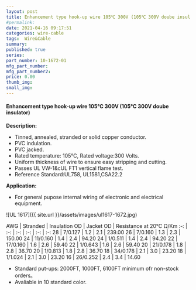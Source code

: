 ```yaml
---
layout: post
title: Enhancement type hook-up wire 105℃ 300V (105℃ 300V doube insulator) UL1672
#permalink: 
date: 2021-04-16 09:17:51
categories: wire-cable
tags:  Wire&Cable
summary: 
published: true 
series: 
part_number: 10-1672-01
mfg_part_number: 
mfg_part_number2: 
price: 0.00
thumb_img: 
small_img: 
---
```




#### Enhancement type hook-up wire 105℃ 300V (105℃ 300V doube insulator) 
 
__Description:__

* Tinned, annealed, stranded or solid copper conductor.
* PVC indulation.
* PVC jacked. 
* Rated temperature: 105℃, Rated voltage:300 Volts.
* Uniform thickness of wire to ensure easy stripping and cutting.
* Passes UL VW-1&amp;cUL FT1 vertical flame test.
* Reference Standard:UL758, UL1581,CSA22.2 
    
 
__Application:__

* For general pupose internal wiring of electronic and electrical equipment. 

![UL 1617]({{ site.url }}/assets/images/ul1617-1672.jpg)

AWG | Stranded | Insulation OD | Jacket OD | Resistance at 20℃ Ω/Km
:-: | :-: |  :-: |  :-: |  :-: |  :-: 
28 | 7/0.127 | 1.2 | 2.1 | 239.00
26 | 7/0.160 | 1.3 | 2.3 | 150.00
24 | 11/0.160 | 1.4 | 2.4 | 94.20
24 | 1/0.511 | 1.4 | 2.4 | 94.20
22 | 17/0.160 | 1.6 | 2.6 | 59.40
22 | 1/0.643 | 1.6 | 2.6 | 59.40
20 | 21/0.178 | 1.8 | 2.8 | 36.70
20 | 1/0.813 | 1.8 | 2.8 | 36.70
18 | 34/0.178 | 2.1 | 3.0 |  23.20
18 | 1/1.024 | 2.1 | 3.0 | 23.20
16 | 26/0.252 | 2.4 | 3.4 | 14.60

* Standard put-ups: 2000FT, 1000FT, 6100FT minimum ofr non-stock orders。
* Avaliable in 10 standard color. 
